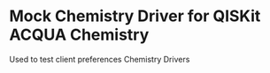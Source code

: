 # Mock Chemistry Driver for QISKit ACQUA Chemistry

Used to test client preferences Chemistry Drivers